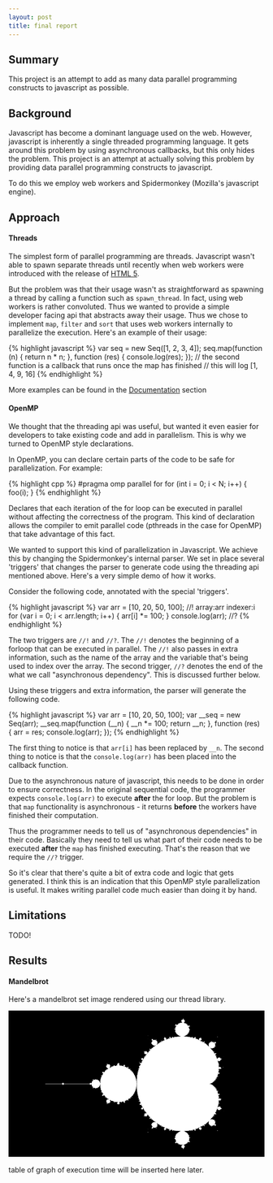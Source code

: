 ```yaml
---
layout: post
title: final report
---
```


## Summary ##

This project is an attempt to add as many data parallel programming constructs
to javascript as possible.

## Background ##

Javascript has become a dominant language used on the web. However, javascript
is inherently a single threaded programming language. It gets around this
problem by using asynchronous callbacks, but this only hides the problem. This
project is an attempt at actually solving this problem by providing data
parallel programming constructs to javascript.

To do this we employ web workers and Spidermonkey (Mozilla's javascript engine).

## Approach ##

#### Threads ####

The simplest form of parallel programming are threads. Javascript wasn't able to
spawn separate threads until recently when web workers were introduced with the
release of [HTML 5](https://developer.mozilla.org/en-US/docs/Web/Guide/Performance/Using_web_workers).

But the problem was that their usage wasn't as straightforward as spawning a
thread by calling a function such as `spawn_thread`. In fact, using web workers
is rather convoluted. Thus we wanted to provide a simple developer facing api
that abstracts away their usage. Thus we chose to implement `map`, `filter` and
`sort` that uses web workers internally to parallelize the execution. Here's an
example of their usage:

{% highlight javascript %}
var seq = new Seq([1, 2, 3, 4]);
seq.map(function (n)   { return n * n; },
        function (res) { console.log(res); });
// the second function is a callback that runs once the map has finished
// this will log [1, 4, 9, 16]
{% endhighlight %}

More examples can be found in the [Documentation](guide.html) section

#### OpenMP ####

We thought that the threading api was useful, but wanted it even easier for
developers to take existing code and add in parallelism. This is why we turned
to OpenMP style declarations.

In OpenMP, you can declare certain parts of the code to be safe for
parallelization. For example:

{% highlight cpp %}
#pragma omp parallel for
for (int i = 0; i < N; i++) {
    foo(i);
}
{% endhighlight %}

Declares that each iteration of the for loop can be executed in parallel without
affecting the correctness of the program. This kind of declaration allows the
compiler to emit parallel code (pthreads in the case for OpenMP) that take
advantage of this fact.

We wanted to support this kind of parallelization in Javascript. We achieve this
by changing the Spidermonkey's internal parser. We set in place several
'triggers' that changes the parser to generate code using the threading api
mentioned above. Here's a very simple demo of how it works.

Consider the following code, annotated with the special 'triggers'.

{% highlight javascript %}
var arr = [10, 20, 50, 100];
//! array:arr indexer:i
for (var i = 0; i < arr.length; i++) {
    arr[i] *= 100;
}
console.log(arr);
//?
{% endhighlight %}

The two triggers are `//!` and `//?`. The `//!` denotes the beginning of a
forloop that can be executed in parallel. The `//!` also passes in extra
information, such as the name of the array and the variable that's being used to
index over the array. The second trigger, `//?` denotes the end of the what we
call "asynchronous dependency". This is discussed further below.

Using these triggers and extra information, the parser will generate the
following code.

{% highlight javascript %}
var arr = [10, 20, 50, 100];
var __seq = new Seq(arr);
__seq.map(function (__n) {
    __n *= 100;
    return __n;
}, function (res) {
    arr = res;
    console.log(arr);
});
{% endhighlight %}

The first thing to notice is that `arr[i]` has been replaced by `__n`. The
second thing to notice is that the `console.log(arr)` has been placed into the
callback function.

Due to the asynchronous nature of javascript, this needs to be done in order to
ensure correctness. In the original sequential code, the programmer expects
`console.log(arr)` to execute **after** the for loop. But the problem is that
`map` functionality is asynchronous - it returns **before** the workers have
finished their computation.

Thus the programmer needs to tell us of "asynchronous dependencies" in their
code. Basically they need to tell us what part of their code needs to be
executed **after** the `map` has finished executing. That's the reason that we
require the `//?` trigger.

So it's clear that there's quite a bit of extra code and logic that gets
generated. I think this is an indication that this OpenMP style parallelization
is useful. It makes writing parallel code much easier than doing it by hand.

## Limitations ##

TODO!

## Results ##

#### Mandelbrot ####

Here's a mandelbrot set image rendered using our thread library.

![](mandel.png)

table of graph of execution time will be inserted here later.
